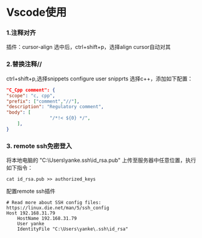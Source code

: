 # Vscode使用


### 1.注释对齐
插件：cursor-align
选中后，ctrl+shift+p，选择align cursor自动对其


### 2.替换注释//
ctrl+shift+p,选择snippets configure user snipprts
选择c++，添加如下配置：
```json
"C_Cpp comment": {
"scope": "c, cpp",
"prefix": ["comment","//"],
"description": "Regulatory comment",
"body": [
                "/*!< ${0} */",
    ],
}
```


### 3. remote ssh免密登入

将本地电脑的 "C:\Users\yanke\.ssh\id_rsa.pub" 上传至服务器中任意位置，执行如下指令：

```shell
cat id_rsa.pub >> authorized_keys
```

配置remote ssh插件

```shell
# Read more about SSH config files: https://linux.die.net/man/5/ssh_config
Host 192.168.31.79
    HostName 192.168.31.79
    User yanke
    IdentityFile "C:\Users\yanke\.ssh\id_rsa"
```